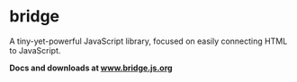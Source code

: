 # bridge
A tiny-yet-powerful JavaScript library, focused on easily connecting HTML to JavaScript.

**Docs and downloads at www.bridge.js.org**
